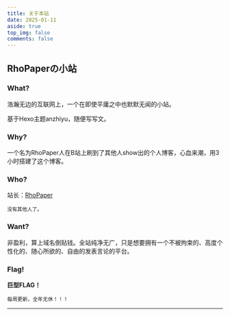```yaml
---
title: 关于本站
date: 2025-01-11
aside: true
top_img: false
comments: false
---
```


## RhoPaperの小站

### What?

浩瀚无边的互联网上，一个在即使平庸之中也默默无闻的小站。

基于Hexo主题anzhiyu，随便写写文。

### Why?

一个名为RhoPaper人在B站上刷到了其他人show出的个人博客，心血来潮，用3小时搭建了这个博客。

### Who?

站长：[RhoPaper](https://rhopaper.top/about/)

<small>没有其他人了。</small>

### Want?

非盈利，算上域名倒贴钱。全站纯净无广，只是想要拥有一个不被拘束的、高度个性化的、随心所欲的、自由的发表言论的平台。

### Flag!

**巨型FLAG！**

```text
每周更新，全年无休！！！
```

---
